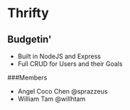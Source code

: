 # Thrifty
## Budgetin'
- Built in NodeJS and Express
- Full CRUD for Users and their Goals

###Members
- Angel Coco Chen @sprazzeus
- William Tam @willhtam
